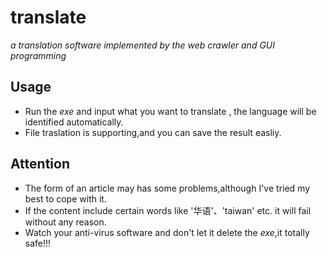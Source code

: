 # translate
_a translation software implemented by the web crawler and GUI programming_   

## Usage
* Run the _exe_ and input what you want to translate , the language will be identified automatically.    
* File traslation is supporting,and you can save the result easliy. 

## Attention 
* The form of an article may has some problems,although I've tried my best to cope with it.  
* If the content include certain words like '华语'、'taiwan' etc. it will fail without any reason.
* Watch your anti-virus software and don't let it delete the _exe_,it totally safe!!!
